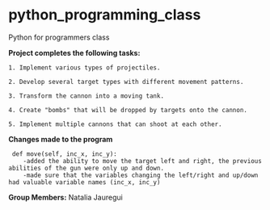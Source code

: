 # python_programming_class
Python for programmers class

__Project completes the following tasks:__

    1. Implement various types of projectiles.
    
    2. Develop several target types with different movement patterns.
    
    3. Transform the cannon into a moving tank.
    
    4. Create "bombs" that will be dropped by targets onto the cannon.
    
    5. Implement multiple cannons that can shoot at each other.


__Changes made to the program__

     def move(self, inc_x, inc_y): 
        -added the ability to move the target left and right, the previous abilities of the gun were only up and down. 
        -made sure that the variables changing the left/right and up/down had valuable variable names (inc_x, inc_y)

__Group Members:__
Natalia Jauregui 
